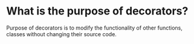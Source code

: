 # What is the purpose of decorators?
Purpose of decorators is to modify the functionality of other functions, classes without changing their source code.
